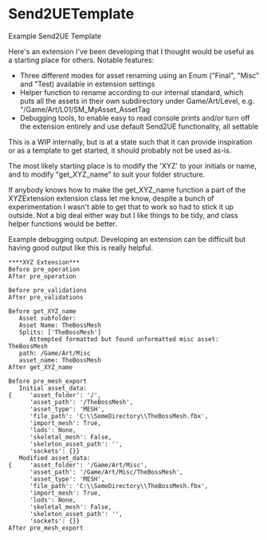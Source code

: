 # Send2UETemplate
Example Send2UE Template 

Here's an extension I've been developing that I thought would be useful as a starting place for others. 
Notable features:
- Three different modes for asset renaming using an Enum ("Final", "Misc" and "Test) available in extension settings
- Helper function to rename according to our internal standard, which puts all the assets in their own subdirectory under Game/Art/Level, e.g. "/Game/Art/L01/SM_MyAsset_AssetTag
- Debugging tools, to enable easy to read console prints and/or turn off the extension entirely and use default Send2UE functionality, all settable 

This is a WIP internally, but is at a state such that it can provide inspiration or as a template to get started, it should probably not be used as-is.

The most likely starting place is to modify the 'XYZ' to your initials or name, and to modify "get_XYZ_name" to suit your folder structure. 

If anybody knows how to make the get_XYZ_name function a part of the XYZExtension extension class let me know, despite a bunch of experimentation I wasn't able to get that to work so had to stick it up outside. Not a big deal either way but I like things to be tidy, and class helper functions would be better. 

Example debugging output. Developing an extension can be difficult but having good output like this is really helpful. 

```
****XYZ Extension***
Before pre_operation
After pre_operation

Before pre_validations
After pre_validations

Before get_XYZ_name
   Asset subfolder:
   Asset Name: TheBossMesh
   Splits: ['TheBossMesh']
      Attempted formatted but found unformatted misc asset: TheBossMesh
   path: /Game/Art/Misc
   asset_name: TheBossMesh
After get_XYZ_name

Before pre_mesh_export
   Initial asset_data:
{     'asset_folder': '/',
      'asset_path': '/TheBossMesh',
      'asset_type': 'MESH',
      'file_path': 'C:\\SomeDirectory\\TheBossMesh.fbx',
      'import_mesh': True,
      'lods': None,
      'skeletal_mesh': False,
      'skeleton_asset_path': '',
      'sockets': {}}
   Modified asset_data:
{     'asset_folder': '/Game/Art/Misc',
      'asset_path': '/Game/Art/Misc/TheBossMesh',
      'asset_type': 'MESH',
      'file_path': 'C:\\SomeDirectory\\TheBossMesh.fbx',
      'import_mesh': True,
      'lods': None,
      'skeletal_mesh': False,
      'skeleton_asset_path': '',
      'sockets': {}}
After pre_mesh_export
```
